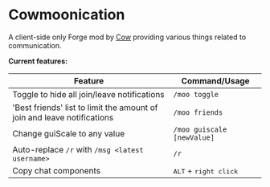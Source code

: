 # Cowmoonication
A client-side only Forge mod by [Cow](https://namemc.com/profile/Cow) providing various things related to communication.

**Current features:**

| Feature                                                                 | Command/Usage                           |
|-------------------------------------------------------------------------|-----------------------------------------|
| Toggle to hide all join/leave notifications                             | `/moo toggle`                           |
| 'Best friends' list to limit the amount of join and leave notifications | `/moo friends`                          |
| Change guiScale to any value                                            | `/moo guiscale [newValue]`              |
| Auto-replace `/r` with `/msg <latest username>`                         | `/r `                                   |
| Copy chat components                                                    | <kbd>ALT</kbd> + <kbd>right click</kbd> |
